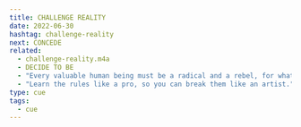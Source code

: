 ```yaml
---
title: CHALLENGE REALITY
date: 2022-06-30
hashtag: challenge-reality
next: CONCEDE
related:
  - challenge-reality.m4a
  - DECIDE TO BE
  - "Every valuable human being must be a radical and a rebel, for what he must aim at is to make things better than they are."
  - "Learn the rules like a pro, so you can break them like an artist."
type: cue
tags:
  - cue
---
```

